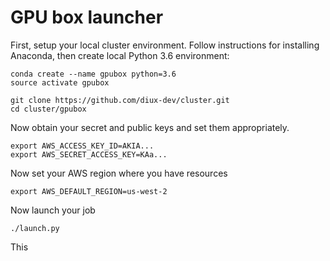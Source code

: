 # GPU box launcher

First, setup your local cluster environment.
Follow instructions for installing Anaconda, then create local Python 3.6 environment:

```
conda create --name gpubox python=3.6
source activate gpubox
```



```
git clone https://github.com/diux-dev/cluster.git
cd cluster/gpubox
```
Now obtain your secret and public keys and set them appropriately.

```
export AWS_ACCESS_KEY_ID=AKIA...
export AWS_SECRET_ACCESS_KEY=KAa...
```

Now set your AWS region where you have resources

```
export AWS_DEFAULT_REGION=us-west-2
```

Now launch your job

```
./launch.py
```

This 